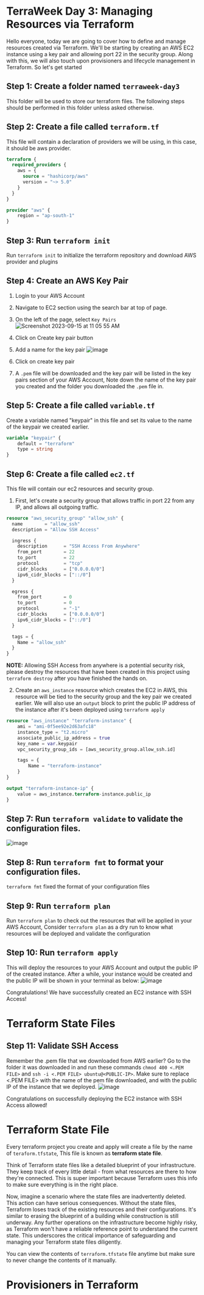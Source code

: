 # TerraWeek Day 3: Managing Resources via Terraform
Hello everyone, today we are going to cover how to define and manage resources created via Terraform. We'll be starting by creating an AWS EC2 instance using a key pair and allowing port 22 in the security group. Along with this, we will also touch upon provisioners and lifecycle management in Terraform. So let's get started

## Step 1: Create a folder named `terraweek-day3`
This folder will be used to store our terraform files. The following steps should be performed in this folder unless asked otherwise.

## Step 2: Create a file called `terraform.tf`
This file will contain a declaration of providers we will be using, in this case, it should be aws provider.
```terraform
terraform {
  required_providers {
    aws = {
      source = "hashicorp/aws"
      version = "~> 5.0"
    }
  }
}

provider "aws" {
    region = "ap-south-1"
}
```

## Step 3: Run `terraform init`
Run `terraform init` to initialize the terraform repository and download AWS provider and plugins

## Step 4: Create an AWS Key Pair 
1. Login to your AWS Account
2. Navigate to EC2 section using the search bar at top of page.
3. On the left of the page, select `Key Pairs`
![Screenshot 2023-09-15 at 11 05 55 AM](https://github.com/kunal-gohrani/TerraWeek/assets/47574597/dd4f8e49-57db-48b2-9eb5-73fd80a861ae)

4. Click on Create key pair button
5. Add a name for the key pair
![image](https://github.com/kunal-gohrani/TerraWeek/assets/47574597/e5810a00-639e-4720-b6b7-e1bbaf41cfd2)
6. Click on create key pair
7. A `.pem` file will be downloaded and the key pair will be listed in the key pairs section of your AWS Account, Note down the name of the key pair you created and the folder you downloaded the `.pem` file in.

## Step 5: Create a file called `variable.tf`
Create a variable named "keypair" in this file and set its value to the name of the keypair we created earlier.
```terraform
variable "keypair" {
    default = "terraform"
    type = string
}
```

## Step 6: Create a file called `ec2.tf`
This file will contain our ec2 resources and security group.
1. First, let's create a security group that allows traffic in port 22 from any IP, and allows all outgoing traffic.
```terraform
resource "aws_security_group" "allow_ssh" {
  name        = "allow_ssh"
  description = "Allow SSH Access"

  ingress {
    description      = "SSH Access From Anywhere"
    from_port        = 22
    to_port          = 22
    protocol         = "tcp"
    cidr_blocks      = ["0.0.0.0/0"]
    ipv6_cidr_blocks = ["::/0"]
  }

  egress {
    from_port        = 0
    to_port          = 0
    protocol         = "-1"
    cidr_blocks      = ["0.0.0.0/0"]
    ipv6_cidr_blocks = ["::/0"]
  }

  tags = {
    Name = "allow_ssh"
  }
}
```
**NOTE:** Allowing SSH Access from anywhere is a potential security risk, please destroy the resources that have been created in this project using `terraform destroy` after you have finished the hands on.

2. Create an `aws_instance` resource which creates the EC2 in AWS, this resource will be tied to the security group and the key pair we created earlier. We will also use an `output` block to print the public IP address of the instance after it's been deployed using `terraform apply`
```terraform
resource "aws_instance" "terraform-instance" {
    ami = "ami-0f5ee92e2d63afc18"
    instance_type = "t2.micro"
    associate_public_ip_address = true
    key_name = var.keypair
    vpc_security_group_ids = [aws_security_group.allow_ssh.id]

    tags = {
        Name = "terraform-instance"
    }
}

output "terraform-instance-ip" {
    value = aws_instance.terraform-instance.public_ip   
}
```

## Step 7: Run `terraform validate` to validate the configuration files.
![image](https://github.com/kunal-gohrani/TerraWeek/assets/47574597/b2382924-c713-43f3-a85d-9f2455bf35cd)

## Step 8: Run `terraform fmt` to format your configuration files.
`terraform fmt` fixed the format of your configuration files 

## Step 9: Run `terraform plan`
Run `terraform plan` to check out the resources that will be applied in your AWS Account, Consider `terraform plan` as a dry run to know what resources will be deployed and validate the configuration

## Step 10: Run `terraform apply`
This will deploy the resources to your AWS Account and output the public IP of the created instance. After a while, your instance would be created and the public IP will be shown in your terminal as below:
![image](https://github.com/kunal-gohrani/TerraWeek/assets/47574597/aa809d2b-e350-4cb1-b765-a7cf45d17bf8)

Congratulations! We have successfully created an EC2 instance with SSH Access!

# Terraform State Files

## Step 11: Validate SSH Access
Remember the .pem file that we downloaded from AWS earlier? Go to the folder it was downloaded in and run these commands
`chmod 400 <.PEM FILE>` and `ssh -i <.PEM FILE> ubuntu@<PUBLIC-IP>`. Make sure to replace <.PEM FILE> with the name of the pem file downloaded, and <PUBLIC-IP> with the public IP of the instance that we deployed.
![image](https://github.com/kunal-gohrani/TerraWeek/assets/47574597/0e96132e-175a-4510-a170-f06cb631cbb1)

Congratulations on successfully deploying the EC2 instance with SSH Access allowed!

# Terraform State File
Every terraform project you create and apply will create a file by the name of `teraform.tfstate`, This file is known as **terraform state file**.

Think of Terraform state files like a detailed blueprint of your infrastructure. They keep track of every little detail - from what resources are there to how they're connected. This is super important because Terraform uses this info to make sure everything is in the right place.

Now, imagine a scenario where the state files are inadvertently deleted. This action can have serious consequences. Without the state files, Terraform loses track of the existing resources and their configurations. It's similar to erasing the blueprint of a building while construction is still underway. Any further operations on the infrastructure become highly risky, as Terraform won't have a reliable reference point to understand the current state. This underscores the critical importance of safeguarding and managing your Terraform state files diligently.

You can view the contents of `terraform.tfstate` file anytime but make sure to never change the contents of it manually.

# Provisioners in Terraform
